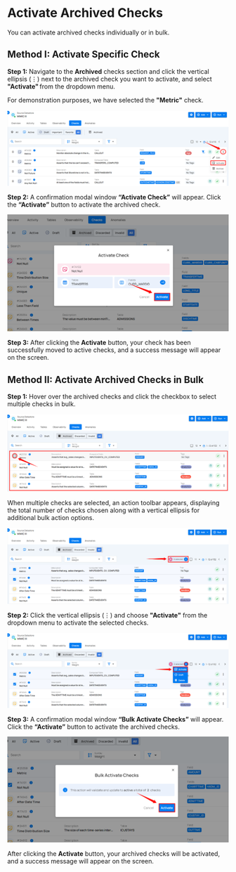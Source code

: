 # Activate Archived Checks

You can activate archived checks individually or in bulk.

## Method I: Activate Specific Check

**Step 1:** Navigate to the **Archived** checks section and click the vertical ellipsis (⋮) next to the archived check you want to activate, and select **"Activate"** from the dropdown menu.

For demonstration purposes, we have selected the **"Metric"** check.

![activate-specific](../assets/datastore-checks/activate-archived-checks/activate-specific-light.png)

**Step 2:** A confirmation modal window **“Activate Check”** will appear. Click the **“Activate”** button to activate the archived check.

![activate-btn](../assets/datastore-checks/activate-archived-checks/activate-btn-light.png)

**Step 3:** After clicking the **Activate** button, your check has been successfully moved to active checks, and a success message will appear on the screen.

## Method II: Activate Archived Checks in Bulk

**Step 1:** Hover over the archived checks and click the checkbox to select multiple checks in bulk.

![bulk-activate](../assets/datastore-checks/activate-archived-checks/bulk-activate-light.png)

When multiple checks are selected, an action toolbar appears, displaying the total number of checks chosen along with a vertical ellipsis for additional bulk action options.

![bulk-activate](../assets/datastore-checks/activate-archived-checks/bulk-activate-light-1.png)

**Step 2:** Click the vertical ellipsis (⋮) and choose **"Activate"** from the dropdown menu to activate the selected checks.

![activate-ellip](../assets/datastore-checks/activate-archived-checks/activate-ellip-light.png)

**Step 3:** A confirmation modal window **“Bulk Activate Checks”** will appear. Click the **“Activate”** button to activate the archived checks.

![activate-button](../assets/datastore-checks/activate-archived-checks/activate-button-light.png)

After clicking the **Activate** button, your archived checks will be activated, and a success message will appear on the screen.